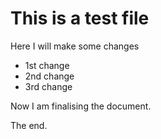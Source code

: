 # This is a test file

Here I will make some changes
* 1st change
* 2nd change
* 3rd change

Now I am finalising the document.

The end.